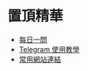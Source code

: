 # 置頂精華

- [每日一問](./common-questions.md)
- [Telegram 使用教學](./telegram-tutorial.md)
- [常用網站連結](./commonly-used-websites.md)
